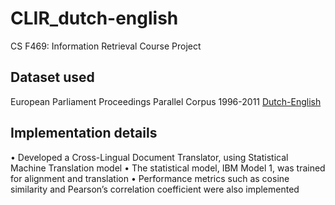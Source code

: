 # CLIR_dutch-english
CS F469: Information Retrieval Course Project 

## Dataset used
European Parliament Proceedings Parallel Corpus 1996-2011 [Dutch-English ](https://www.statmt.org/europarl/v7/nl-en.tgz)

## Implementation details
• Developed a Cross-Lingual Document Translator, using Statistical Machine Translation model
• The statistical model, IBM Model 1, was trained for alignment and translation
• Performance metrics such as cosine similarity and Pearson’s correlation coefficient were also implemented
